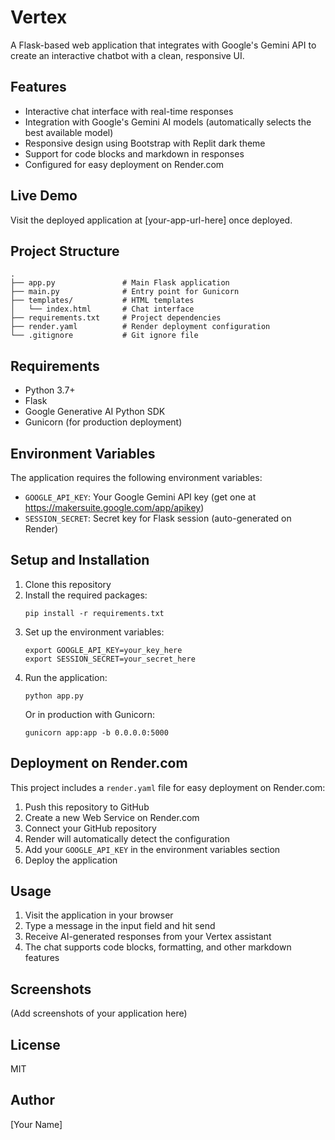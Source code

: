 # Vertex

A Flask-based web application that integrates with Google's Gemini API to create an interactive chatbot with a clean, responsive UI.

## Features

- Interactive chat interface with real-time responses
- Integration with Google's Gemini AI models (automatically selects the best available model)
- Responsive design using Bootstrap with Replit dark theme
- Support for code blocks and markdown in responses
- Configured for easy deployment on Render.com

## Live Demo

Visit the deployed application at [your-app-url-here] once deployed.

## Project Structure

```
.
├── app.py               # Main Flask application
├── main.py              # Entry point for Gunicorn
├── templates/           # HTML templates
│   └── index.html       # Chat interface
├── requirements.txt     # Project dependencies
├── render.yaml          # Render deployment configuration
└── .gitignore           # Git ignore file
```

## Requirements

- Python 3.7+
- Flask
- Google Generative AI Python SDK
- Gunicorn (for production deployment)

## Environment Variables

The application requires the following environment variables:

- `GOOGLE_API_KEY`: Your Google Gemini API key (get one at https://makersuite.google.com/app/apikey)
- `SESSION_SECRET`: Secret key for Flask session (auto-generated on Render)

## Setup and Installation

1. Clone this repository
2. Install the required packages:
   ```
   pip install -r requirements.txt
   ```
3. Set up the environment variables:
   ```
   export GOOGLE_API_KEY=your_key_here
   export SESSION_SECRET=your_secret_here
   ```
4. Run the application:
   ```
   python app.py
   ```
   Or in production with Gunicorn:
   ```
   gunicorn app:app -b 0.0.0.0:5000
   ```

## Deployment on Render.com

This project includes a `render.yaml` file for easy deployment on Render.com:

1. Push this repository to GitHub
2. Create a new Web Service on Render.com
3. Connect your GitHub repository
4. Render will automatically detect the configuration
5. Add your `GOOGLE_API_KEY` in the environment variables section
6. Deploy the application

## Usage

1. Visit the application in your browser
2. Type a message in the input field and hit send
3. Receive AI-generated responses from your Vertex assistant
4. The chat supports code blocks, formatting, and other markdown features

## Screenshots

(Add screenshots of your application here)

## License

MIT

## Author

[Your Name]